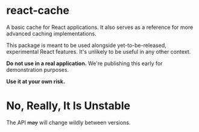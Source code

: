 <!-- Upstream: https://github.com/facebook/react/blob/faa697f4f9afe9f1c98e315b2a9e70f5a74a7a74/packages/react-cache/README.md -->

# react-cache

A basic cache for React applications. It also serves as a reference for more
advanced caching implementations.

This package is meant to be used alongside yet-to-be-released, experimental
React features. It's unlikely to be useful in any other context.

**Do not use in a real application.** We're publishing this early for
demonstration purposes.

**Use it at your own risk.**

# No, Really, It Is Unstable

The API ~~may~~ will change wildly between versions.

